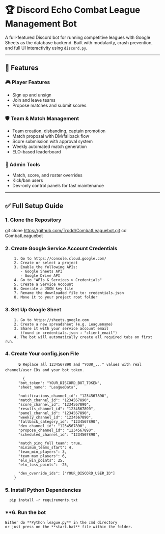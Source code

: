 # 🏆 Discord Echo Combat League Management Bot

A full-featured Discord bot for running competitive leagues with Google Sheets as the database backend. Built with modularity, crash prevention, and full UI interactivity using `discord.py`.

---

## 📌 Features

### 🎮 Player Features
- Sign up and unsign
- Join and leave teams
- Propose matches and submit scores

### 🛡️ Team & Match Management
- Team creation, disbanding, captain promotion
- Match proposal with DM/fallback flow
- Score submission with approval system
- Weekly automated match generation
- ELO-based leaderboard

### 🧰 Admin Tools
- Match, score, and roster overrides
- Kick/ban users
- Dev-only control panels for fast maintenance

---

## ✅ Full Setup Guide

### 1. **Clone the Repository**

git clone https://github.com/Trodd/CombatLeaguebot.git
cd CombatLeaguebot

### 2. **Create Google Service Account Credentials**
        1. Go to https://console.cloud.google.com/
        2. Create or select a project
        3. Enable the following APIs:
           - Google Sheets API
           - Google Drive API
        4. Go to "APIs & Services > Credentials"
        5. Create a Service Account
        6. Generate a JSON key file
        7. Rename the downloaded file to: credentials.json
        8. Move it to your project root folder

### 3. **Set Up Google Sheet**
        1. Go to https://sheets.google.com
        2. Create a new spreadsheet (e.g. Leaguename)
        3. Share it with your service account email
           (found in credentials.json → "client_email")
        4. The bot will automatically create all required tabs on first run.

### 4. **Create Your config.json File**
          🔒 Replace all 1234567890 and "YOUR_..." values with real channel/user IDs and your bot token.

            {
          "bot_token": "YOUR_DISCORD_BOT_TOKEN",
          "sheet_name": "LeagueData",
        
          "notifications_channel_id": "1234567890",
          "match_channel_id": "1234567890",
          "score_channel_id": "1234567890",
          "results_channel_id": "1234567890",
          "panel_channel_id": "1234567890",
          "weekly_channel_id": "1234567890",
          "fallback_category_id": "1234567890",
          "dev_channel_id": "1234567890",
          "propose_channel_id": "1234567890",
          "scheduled_channel_id": "1234567890",
        
          "match_ping_full_team": true,
          "minimum_teams_start": 4,
          "team_min_players": 3,
          "team_max_players": 6,
          "elo_win_points": 25,
          "elo_loss_points": -25,
        
          "dev_override_ids": ["YOUR_DISCORD_USER_ID"]
        }

### **5. Install Python Dependencies**
      pip install -r requirements.txt

### **6. Run the bot
    Either do **Python league.py** in the cmd directory
    or just press on the **start.bat** file within the folder.


